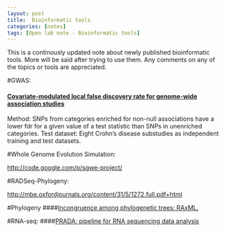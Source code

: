 ```yaml
---
layout: post
title:  Bioinformatic tools
categories: [notes]
tags: [Open lab note - Bioinformatic tools]
---
```

This is a continously updated note about newly published bioinformatic tools. More will be said after trying to use them. Any comments on any of the topics or tools are appreciated.

#GWAS:

#### [Covariate-modulated local false discovery rate for genome-wide association studies](http://bioinformatics.oxfordjournals.org/content/30/15/2098.abstract.html?etoc) 
Method: SNPs from categories enriched for non-null associations have a lower fdr for a given value of a test statistic than SNPs in unenriched categories.
Test dataset: Eight Crohn’s disease substudies as independent training and test datasets.


#Whole Genome Evolution Simulation: 

http://code.google.com/p/sgwe-project/

#RADSeq-Phylogeny: 

http://mbe.oxfordjournals.org/content/31/5/1272.full.pdf+html

#Phylogeny
####[Incongruence among phylogenetic trees: RAxML.](http://mbe.oxfordjournals.org/content/31/5/1261.abstract.html?etoc)


#RNA-seq:
####[PRADA: pipeline for RNA sequencing data analysis](http://bioinformatics.oxfordjournals.org/content/30/15/2224.abstract.html?etoc)